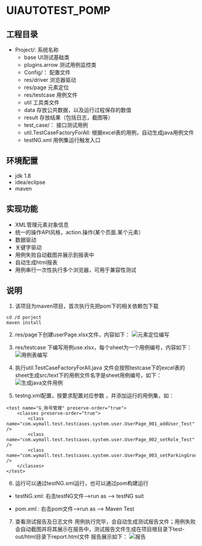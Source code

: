 # UIAUTOTEST_POMP

## 工程目录

- Project/:  系统名称
  - base  UI测试基础类
  - plugins.arrow  测试用例监控类
  - Config/： 配置文件
  - res/driver 浏览器驱动
  - res/page 元素定位
  - res/testcase 用例文件
  - util 工具类文件
  - data 存放公共数据，以及运行过程保存的数值
  - result  存放结果（包括日志，截图等）
  - test_case/： 接口测试用例
  - util.TestCaseFactoryForAll:  根据excel表的用例，自动生成java用例文件
  - testNG.xml  用例集运行触发入口

## 环境配置
* jdk 1.8    
* idea/eclipse     
* maven

## 实现功能
- XML管理元素对象信息 
- 统一的操作API风格，action.操作(某个页面.某个元素）
- 数据驱动 
- 关键字驱动 
- 用例失败自动截图并展示到报表中 
- 自动生成html报表 
- 用例串行一次性执行多个浏览器，可用于兼容性测试


## 说明
1. 该项目为maven项目，首次执行先把pom下的相关依赖包下载
```
cd /d porject
maven install
```
2. res/page下创建userPage.xlsx文件，内容如下：
![元素定位编写](http://172.18.3.40:3000/yeyb/UIAUTOTEST_POMP/src/master/img-folder/page.png)

3. res/testcase 下编写用例use.xlsx，每个sheet为一个用例编号，内容如下：
![用例表编写](http://172.18.3.40:3000/yeyb/UIAUTOTEST_POMP/src/master/img-folder/testcase.png)

4. 执行util.TestCaseFactoryForAll.java 文件会按照testcase下的excel表的sheet生成src/text下的用例文件名字是sheet用例编号，如下：
![生成java文件用例](http://172.18.3.40:3000/yeyb/UIAUTOTEST_POMP/src/master/img-folder/testcaseForJava.png)

5. testng.xml配置，按要求配置对应参数 ，并添加运行的用例集，如：
```
<test name="G_账号管理" preserve-order="true">
	<classes preserve-order="true">
		<class name="com.wymall.test.testcases.system.user.UserPage_001_addUser_Test" />
		<class name="com.wymall.test.testcases.system.user.UserPage_002_setRole_Test" />
		<class name="com.wymall.test.testcases.system.user.UserPage_003_setParkingGroup_Test" />
	</classes>
</test>
```

6. 运行可以通过testNG.xml运行，也可以通过pom构建运行
 - testNG.xml: 右击testNG文件-->run as --> testNG suit

 - pom.xml :   右击pom文件-->run as --> Maven Test

7. 查看测试报告及日志文件
用例执行完毕，会自动生成测试报告文件；用例失败会自动截图并将其展示在报告中，测试报告文件生成在项目根目录下test-out/html目录下report.html文件 报告展示如下：
![报告](http://172.18.3.40:3000/yeyb/UIAUTOTEST_POMP/src/master/img-folder/report.png)
